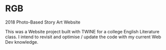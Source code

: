 # RGB
2018 Photo-Based Story Art Website

This was a Website project built with TWINE for a college English Literature class. I intend to revisit and optimise / update the code with my current Web Dev knowledge.
